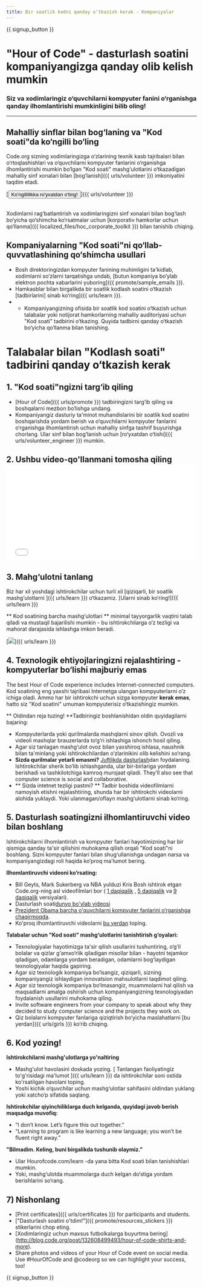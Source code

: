 ```yaml
---
title: Bir soatlik kodni qanday o‘tkazish kerak - Kompaniyalar
---
```


{{ signup_button }}

# "Hour of Code" - dasturlash soatini kompaniyangizga qanday olib kelish mumkin
### Siz va xodimlaringiz o‘quvchilarni kompyuter fanini o‘rganishga qanday ilhomlantirishi mumkinligini bilib oling!

***

## Mahalliy sinflar bilan bog‘laning va "Kod soati"da ko‘ngilli bo‘ling
Code.org sizning xodimlaringizga o‘zlarining texnik kasb tajribalari bilan o‘rtoqlashishlari va o‘quvchilarni kompyuter fanlarini o‘rganishga ilhomlantirishi mumkin bo‘lgan "Kod soati" mashg‘ulotlarini o‘tkazadigan mahalliy sinf xonalari bilan [bog‘lanish]({{ urls/volunteer }}) imkoniyatini taqdim etadi.

[<button>Ko'ngillilikka ro'yxatdan o'ting!</button>]({{ urls/volunteer }})
<br>
<br>

Xodimlarni rag‘batlantirish va xodimlaringizni sinf xonalari bilan bog‘lash bo‘yicha qo‘shimcha ko‘rsatmalar uchun [korporativ hamkorlar uchun qo‘llanma]({{ localized_files/hoc_corporate_toolkit }}) bilan tanishib chiqing.

## Kompaniyalarning "Kod soati"ni qo‘llab-quvvatlashining qo‘shimcha usullari

- Bosh direktoringizdan kompyuter fanining muhimligini ta'kidlab, xodimlarni so‘zlarni tarqatishga undab, [butun kompaniya bo‘ylab elektron pochta xabarlarini yuboring]({{ promote/sample_emails }}).
- Hamkasblar bilan birgalikda bir soatlik kodlash soatini o‘tkazish [tadbirlarini] sinab ko‘ring]({{ urls/learn }}).
- - Kompaniyangizning ofisida bir soatlik kod soatini o‘tkazish uchun talabalar yoki notijorat hamkorlarning mahalliy auditoriyasi uchun "Kod soati" tadbirini o‘tkazing. Quyida tadbirni qanday o‘tkazish bo‘yicha qo‘llanma bilan tanishing.


# Talabalar bilan "Kodlash soati" tadbirini qanday o‘tkazish kerak

## 1. "Kod soati"ngizni targ‘ib qiling
- [Hour of Code]({{ urls/promote }}) tadbiringizni targ‘ib qiling va boshqalarni mezbon bo‘lishga undang.
- Kompaniyangiz dasturiy ta'minot muhandislarini bir soatlik kod soatini boshqarishda yordam berish va o‘quvchilarni kompyuter fanlarini o‘rganishga ilhomlantirish uchun mahalliy sinfga tashrif buyurishga chorlang. Ular sinf bilan bog‘lanish uchun [ro‘yxatdan o‘tishi]({{ urls/volunteer_engineer }}) mumkin.

## 2. Ushbu video-qo'llanmani tomosha qiling <iframe width="500" height="255" src="//www.youtube.com/embed/SrnvvWDm73k" frameborder="0" allowfullscreen></iframe>

## 3. Mahg‘ulotni tanlang
Biz har xil yoshdagi ishtirokchilar uchun turli xil [qiziqarli, bir soatlik mashg‘ulotlarni ]({{ urls/learn }}) o‘tkazamiz.  [Ularni sinab ko‘ring!]({{ urls/learn }})

** Kod soatining barcha mashg‘ulotlari ** minimal tayyorgarlik vaqtini talab qiladi va mustaqil bajarilishi mumkin - bu ishtirokchilarga o‘z tezligi va mahorat darajasida ishlashga imkon beradi.

[<img src="/images/fit-700/tutorials.png" />]({{ urls/learn }})

## 4. Texnologik ehtiyojlaringizni rejalashtiring - kompyuterlar bo‘lishi majburiy emas

The best Hour of Code experience includes Internet-connected computers. Kod soatining eng yaxshi tajribasi Internetga ulangan kompyuterlarni o‘z ichiga oladi. Ammo har bir ishtirokchi uchun sizga kompyuter **kerak emas**, hatto siz "Kod soatini" umuman kompyuterisiz o‘tkazishingiz mumkin.

** Oldindan reja tuzing! **Tadbiringiz boshlanishidan oldin quyidagilarni bajaring:

- Kompyuterlarda yoki qurilmalarda mashqlarni sinov qilish. Ovozli va videoli mashqlar brauzerlarda to‘g‘ri ishlashiga ishonch hosil qiling.
- Agar siz tanlagan mashg‘ulot ovoz bilan yaxshiroq ishlasa, naushnik bilan ta'minlang yoki ishtirokchilardan o‘zlarinikini olib kelishini so‘rang.
- **Sizda qurilmalar yetarli emasmi?** [Juftlikda dasturlash](https://www.youtube.com/watch?v=vgkahOzFH2Q)dan foydalaning. Ishtirokchilar sherik bo‘lib ishlashganda, ular bir-birlariga yordam berishadi va tashkilotchiga kamroq murojaat qiladi. They’ll also see that computer science is social and collaborative.
- ** Sizda intetnet tezligi pastmi? ** Tadbir boshida videofilmlarni namoyish etishni rejalashtiring, shunda har bir ishtirokchi videolarni alohida yuklaydi. Yoki ulanmagan/oflayn mashg‘ulotlarni sinab ko‘ring.

## 5.  Dasturlash soatingizni ilhomlantiruvchi video bilan boshlang
Ishtirokchilarni ilhomlantirish va kompyuter fanlari hayotimizning har bir qismiga qanday ta'sir qilishini muhokama qilish orqali "Kod soati"ni boshlang. Sizni kompyuter fanlari bilan shug‘ullanishga undagan narsa va kompaniyangizdagi roli haqida ko‘proq ma'lumot bering.

**Ilhomlantiruvchi videoni ko‘rsating:**

- Bill Geyts, Mark Sukerberg va NBA yulduzi Kris Bosh ishtirok etgan Code.org-ning asl videofilmlari bor ( [1 daqiqalik](https://www.youtube.com/watch?v=qYZF6oIZtfc) , [5 daqiqalik](https://www.youtube.com/watch?v=nKIu9yen5nc) va [9 daqiqalik](https://www.youtube.com/watch?v=dU1xS07N-FA) versiyalari).
- Dasturlash soati[dunyo bo'ylab videosi](https://www.youtube.com/watch?v=KsOIlDT145A)
- [Prezident Obama barcha o'quvchilarni kompyuter fanlarini o‘rganishga chaqirmoqda](https://www.youtube.com/watch?v=6XvmhE1J9PY).
- Ko'proq ilhomlantiruvchi videolarni [bu yerdan](https://www.youtube.com/playlist?list=PLzdnOPI1iJNfpD8i4Sx7U0y2MccnrNZuP) toping.

**Talabalar uchun "Kod soati" mashg‘ulotlarini tanishtirish g‘oyalari:**

- Texnologiyalar hayotimizga ta'sir qilish usullarini tushuntiring, o‘g‘il bolalar va qizlar g‘amxo‘rlik qiladigan misollar bilan - hayotni tejamkor qiladigan, odamlarga yordam beradigan, odamlarni bog‘laydigan texnologiyalar haqida gapiring.
- Agar siz texnologik kompaniya bo‘lsangiz, qiziqarli, sizning kompaniyangiz ishlaydigan innovatsion mahsulotlarni taqdimot qiling.
- Agar siz texnologik kompaniya bo‘lmasangiz, muammolarni hal qilish va maqsadlarni amalga oshirish uchun kompaniyangizning texnologiyadan foydalanish usullarini muhokama qiling.
- Invite software engineers from your company to speak about why they decided to study computer science and the projects they work on.
- Qiz bolalarni kompyuter fanlariga qiziqtirish bo‘yicha maslahatlarni [bu yerdan]({{ urls/girls }}) ko‘rib chiqing.

## 6. Kod yozing!
**Ishtirokchilarni mashg'ulotlarga yo'naltiring**

- Mashg'ulot havolasini doskada yozing. [ Tanlangan faoliyatingiz to'g'risidagi ma'lumot ]({{ urls/learn }}) da ishtirokchilar soni ostida ko'rsatilgan havolani toping.
- Yoshi kichik o‘quvchilar uchun mashg‘ulotlar sahifasini oldindan yuklang yoki xatcho‘p sifatida saqlang.

**Ishtirokchilar qiyinchiliklarga duch kelganda, quyidagi javob berish maqsadga muvofiq:**

- “I don’t know. Let’s figure this out together.”
- “Learning to program is like learning a new language; you won’t be fluent right away.”

**"Bilmadim. Keling, buni birgalikda tushunib olaymiz."**

- Ular Hourofcode.com/learn -da yana bitta Kod soati bilan tanishishlari mumkin.
- Yoki, mashg‘ulotda muammolarga duch kelgan do‘stiga yordam berishlarini so‘rang.

## 7) Nishonlang

- [Print certificates]({{ urls/certificates }}) for participants and students.
- ["Dasturlash soatini o'tdim!"]({{ promote/resources_stickers }}) stikerlarini chop eting.
- \[Xodimlaringiz uchun maxsus futbolkalarga buyurtma bering\] (http://blog.code.org/post/132608499493/hour-of-code-shirts-and-more).
- Share photos and videos of your Hour of Code event on social media. Use #HourOfCode and @codeorg so we can highlight your success, too!

{{ signup_button }}
